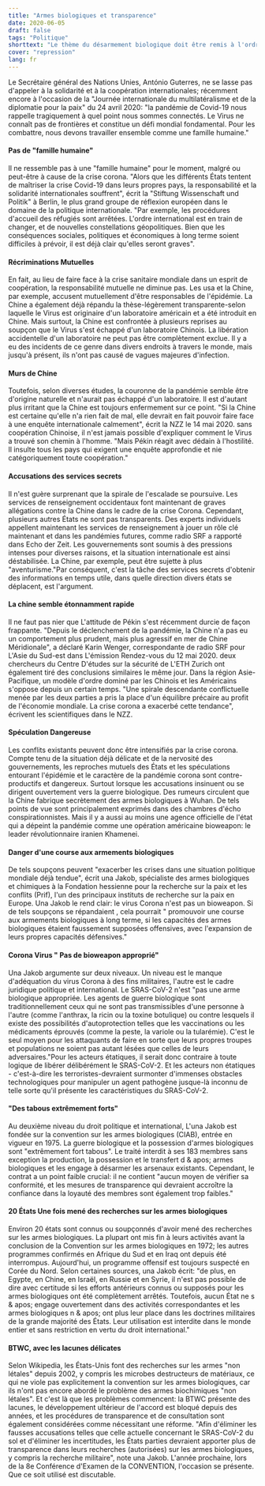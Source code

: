 ```yaml
---
title: "Armes biologiques et transparence"
date: 2020-06-05
draft: false
tags: "Politique"
shorttext: "Le thème du désarmement biologique doit être remis à l'ordre du jour - même si le virus corona n'est pas une arme biologique."
cover: "repression"
lang: fr
---
```


Le Secrétaire général des Nations Unies, António Guterres, ne se lasse pas d'appeler à la solidarité et à la coopération internationales; récemment encore à l'occasion de la "Journée internationale du multilatéralisme et de la diplomatie pour la paix" du 24 avril 2020: "la pandémie de Covid-19 nous rappelle tragiquement à quel point nous sommes connectés. Le Virus ne connaît pas de frontières et constitue un défi mondial fondamental. Pour les combattre, nous devons travailler ensemble comme une famille humaine."

#### Pas de "famille humaine"

Il ne ressemble pas à une "famille humaine" pour le moment, malgré ou peut-être à cause de la crise corona. "Alors que les différents États tentent de maîtriser la crise Covid-19 dans leurs propres pays, la responsabilité et la solidarité internationales souffrent", écrit la "Stiftung Wissenschaft und Politik" à Berlin, le plus grand groupe de réflexion européen dans le domaine de la politique internationale. "Par exemple, les procédures d'accueil des réfugiés sont arrêtées. L'ordre international est en train de changer, et de nouvelles constellations géopolitiques. Bien que les conséquences sociales, politiques et économiques à long terme soient difficiles à prévoir, il est déjà clair qu'elles seront graves".

#### Récriminations Mutuelles

En fait, au lieu de faire face à la crise sanitaire mondiale dans un esprit de coopération, la responsabilité mutuelle ne diminue pas. Les usa et la Chine, par exemple, accusent mutuellement d'être responsables de l'épidémie. La Chine a également déjà répandu la thèse-légèrement transparente-selon laquelle le Virus est originaire d'un laboratoire américain et a été introduit en Chine. Mais surtout, la Chine est confrontée à plusieurs reprises au soupçon que le Virus s'est échappé d'un laboratoire Chinois. La libération accidentelle d'un laboratoire ne peut pas être complètement exclue. Il y a eu des incidents de ce genre dans divers endroits à travers le monde, mais jusqu'à présent, ils n'ont pas causé de vagues majeures d'infection.

#### Murs de Chine

Toutefois, selon diverses études, la couronne de la pandémie semble être d'origine naturelle et n'aurait pas échappé d'un laboratoire. Il est d'autant plus irritant que la Chine est toujours enfermement sur ce point. "Si la Chine est certaine qu'elle n'a rien fait de mal, elle devrait en fait pouvoir faire face à une enquête internationale calmement", écrit la NZZ le 14 mai 2020. sans coopération Chinoise, il n'est jamais possible d'expliquer comment le Virus a trouvé son chemin à l'homme. "Mais Pékin réagit avec dédain à l'hostilité. Il insulte tous les pays qui exigent une enquête approfondie et nie catégoriquement toute coopération."

#### Accusations des services secrets

Il n'est guère surprenant que la spirale de l'escalade se poursuive. Les services de renseignement occidentaux font maintenant de graves allégations contre la Chine dans le cadre de la crise Corona. Cependant, plusieurs autres États ne sont pas transparents. Des experts individuels appellent maintenant les services de renseignement à jouer un rôle clé maintenant et dans les pandémies futures, comme radio SRF a rapporté dans Echo der Zeit. Les gouvernements sont soumis à des pressions intenses pour diverses raisons, et la situation internationale est ainsi déstabilisée. La Chine, par exemple, peut être sujette à plus "aventurisme."Par conséquent, c'est la tâche des services secrets d'obtenir des informations en temps utile, dans quelle direction divers états se déplacent, est l'argument.

#### La chine semble étonnamment rapide

Il ne faut pas nier que L'attitude de Pékin s'est récemment durcie de façon frappante. "Depuis le déclenchement de la pandémie, la Chine n'a pas eu un comportement plus prudent, mais plus agressif en mer de Chine Méridionale", a déclaré Karin Wenger, correspondante de radio SRF pour L'Asie du Sud-est dans L'émission Rendez-vous du 12 mai 2020. deux chercheurs du Centre D'études sur la sécurité de L'ETH Zurich ont également tiré des conclusions similaires le même jour. Dans la région Asie-Pacifique, un modèle d'ordre dominé par les Chinois et les Américains s'oppose depuis un certain temps. "Une spirale descendante conflictuelle menée par les deux parties a pris la place d'un équilibre précaire au profit de l'économie mondiale. La crise corona a exacerbé cette tendance", écrivent les scientifiques dans le NZZ.

#### Spéculation Dangereuse

Les conflits existants peuvent donc être intensifiés par la crise corona. Compte tenu de la situation déjà délicate et de la nervosité des gouvernements, les reproches mutuels des États et les spéculations entourant l'épidémie et le caractère de la pandémie corona sont contre-productifs et dangereux. Surtout lorsque les accusations insinuent ou se dirigent ouvertement vers la guerre biologique. Des rumeurs circulent que la Chine fabrique secrètement des armes biologiques à Wuhan. De tels points de vue sont principalement exprimés dans des chambres d'écho conspirationnistes. Mais il y a aussi au moins une agence officielle de l'état qui a dépeint la pandémie comme une opération américaine bioweapon: le leader révolutionnaire iranien Khamenei.

#### Danger d'une course aux armements biologiques

De tels soupçons peuvent "exacerber les crises dans une situation politique mondiale déjà tendue", écrit una Jakob, spécialiste des armes biologiques et chimiques à la Fondation hessienne pour la recherche sur la paix et les conflits (Prif), l'un des principaux instituts de recherche sur la paix en Europe. Una Jakob le rend clair: le virus Corona n'est pas un bioweapon. Si de tels soupçons se répandaient , cela pourrait " promouvoir une course aux armements biologiques à long terme, si les capacités des armes biologiques étaient faussement supposées offensives, avec l'expansion de leurs propres capacités défensives."

#### Corona Virus " Pas de bioweapon approprié"

Una Jakob argumente sur deux niveaux. Un niveau est le manque d'adéquation du virus Corona à des fins militaires, l'autre est le cadre juridique politique et international. Le SRAS-CoV-2 n'est "pas une arme biologique appropriée. Les agents de guerre biologique sont traditionnellement ceux qui ne sont pas transmissibles d'une personne à l'autre (comme l'anthrax, la ricin ou la toxine botulique) ou contre lesquels il existe des possibilités d'autoprotection telles que les vaccinations ou les médicaments éprouvés (comme la peste, la variole ou la tularémie). C'est le seul moyen pour les attaquants de faire en sorte que leurs propres troupes et populations ne soient pas autant lésées que celles de leurs adversaires."Pour les acteurs étatiques, il serait donc contraire à toute logique de libérer délibérément le SRAS-CoV-2. Et les acteurs non étatiques - c'est-à-dire les terroristes-devraient surmonter d'immenses obstacles technologiques pour manipuler un agent pathogène jusque-là inconnu de telle sorte qu'il présente les caractéristiques du SRAS-CoV-2.

#### "Des tabous extrêmement forts"

Au deuxième niveau du droit politique et international, L'una Jakob est fondée sur la convention sur les armes biologiques (CIAB), entrée en vigueur en 1975. La guerre biologique et la possession d'armes biologiques sont "extrêmement fort tabous". Le traité interdit à ses 183 membres sans exception la production, la possession et le transfert d & apos; armes biologiques et les engage à désarmer les arsenaux existants. Cependant, le contrat a un point faible crucial: il ne contient "aucun moyen de vérifier sa conformité, et les mesures de transparence qui devraient accroître la confiance dans la loyauté des membres sont également trop faibles."

#### 20 États Une fois mené des recherches sur les armes biologiques

Environ 20 états sont connus ou soupçonnés d'avoir mené des recherches sur les armes biologiques. La plupart ont mis fin à leurs activités avant la conclusion de la Convention sur les armes biologiques en 1972; les autres programmes confirmés en Afrique du Sud et en Iraq ont depuis été interrompus. Aujourd'hui, un programme offensif est toujours suspecté en Corée du Nord. Selon certaines sources, una Jakob écrit: "de plus, en Egypte, en Chine, en Israël, en Russie et en Syrie, il n'est pas possible de dire avec certitude si les efforts antérieurs connus ou supposés pour les armes biologiques ont été complètement arrêtés. Toutefois, aucun État ne s & apos; engage ouvertement dans des activités correspondantes et les armes biologiques n & apos; ont plus leur place dans les doctrines militaires de la grande majorité des États. Leur utilisation est interdite dans le monde entier et sans restriction en vertu du droit international."

#### BTWC, avec les lacunes délicates

Selon Wikipedia, les États-Unis font des recherches sur les armes "non létales" depuis 2002, y compris les microbes destructeurs de matériaux, ce qui ne viole pas explicitement la convention sur les armes biologiques, car ils n'ont pas encore abordé le problème des armes biochimiques "non létales". Et c'est là que les problèmes commencent: la BTWC présente des lacunes, le développement ultérieur de l'accord est bloqué depuis des années, et les procédures de transparence et de consultation sont également considérées comme nécessitant une réforme. "Afin d'éliminer les fausses accusations telles que celle actuelle concernant le SRAS-CoV-2 du sol et d'éliminer les incertitudes, les États parties devraient apporter plus de transparence dans leurs recherches (autorisées) sur les armes biologiques, y compris la recherche militaire", note una Jakob. L'année prochaine, lors de la 8e Conférence d'Examen de la CONVENTION, l'occasion se présente. Que ce soit utilisé est discutable.
